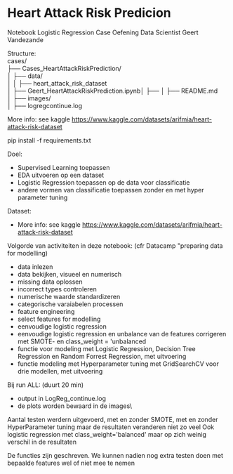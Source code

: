 # Heart Attack Risk Predicion

Notebook Logistic Regression Case
Oefening Data Scientist 
Geert Vandezande


Structure:\
cases/ \
├── Cases_HeartAttackRiskPrediction/ \
│ ├── data/ \
│ │ ├──  heart_attack_risk_dataset \
│ ├── Geert_HeartAttackRiskPrediction.ipynb│ ├── 
│ ├── README.md \
│ ├── images/ \
│ ├── logregcontinue.log


More info: see kaggle https://www.kaggle.com/datasets/arifmia/heart-attack-risk-dataset

pip install -f requirements.txt

Doel:
- Supervised Learning toepassen
- EDA uitvoeren op een dataset
- Logistic Regression toepassen op de data voor classificatie
- andere vormen van classificatie toepassen zonder en met hyper parameter tuning

Dataset: 
- More info: see kaggle https://www.kaggle.com/datasets/arifmia/heart-attack-risk-dataset


Volgorde van activiteiten in deze notebook: (cfr Datacamp "preparing data for modelling)
- data inlezen
- data bekijken, visueel en numerisch
- missing data oplossen 
- incorrect types controleren
- numerische waarde standardizeren
- categorische varaiabelen processen
- feature engineering
- select features for modelling
- eenvoudige logistic regression
- eenvoudige logistic regression en unbalance van de features corrigeren met SMOTE- en class_weight = 'unbalanced
- functie voor modeling met Logistic Regression, Decision Tree Regression en Random Forrest Regression, met uitvoering
- functie modeling met Hyperparameter tuning met GridSearchCV voor drie modellen, met uitvoering


Bij run ALL: (duurt 20 min)
- output in LogReg_continue.log
- de plots worden bewaard in de images\


Aantal testen werdern uitgevoerd, met en zonder SMOTE, met en zonder HyperParameter tuning maar de resultaten veranderen niet zo veel
Ook logistic regression met class_weight='balanced' maar op zich weinig verschil in de resultaten

De functies zijn geschreven. We kunnen nadien nog extra testen doen met bepaalde features wel of niet mee te nemen